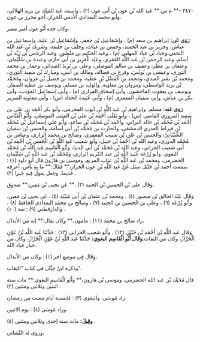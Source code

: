 ٣٤٧٠ -** م س:** عَبد الله بْن عون بْن أَبي عون (٢) ، واسمه عَبد المَلِك بن يزيد الهلالي، وأبو محمد البغدادي الأدمي الخراز، أخو محرز بن عون.

وكان جده أَبُو عون أمير مصر.

**رَوَى عَن:** إبراهيم بن سعد (م) ، وإِسْمَاعِيل بْن جعفر، وإِسْمَاعِيل بْن علية، وإسماعيل بن عياش، وجرير بن عبد الحميد، وحفص بن غياث، وخلف بن خليفة، وشَرِيك بْن عَبد الله النخعي،وعباد بْن عباد المهلبي (م) ، وعبد الحكيم بن مَنْصُورٍ، وعبد الرحمن بْن زَيْد بْن أسلم، وعبد الرحمن بْن عَبد اللَّهِ العُمَري، وعَبْد الْعَزِيزِ بن أَبي حازم، وعبدة بن سُلَيْمان، وعثمان بن مطر، وعفيف بن سالم الموصلي، وعلي بن يَزِيدَ الصدائي، وعمار بن محمد الثوري، وعيسى بن يُونُسَ، وفرج بن فضالة، ومالك بن أنس، ومبارك بْن سَعِيد الثوري، ومحمد بْن بشر العبدي، ومحمد بن الْفَضْلِ بْنِ عطية، ومحمد بن فضيل بْن غزوان، ومُحَمَّد بْن يزيد الواسطي، ومروان بن معاوية، والوليد بن مسلم، ويوسف بن عطية الصفار، ويوسف بن يعقوب الماجشون، وأبي إسحاق الفزاري (م) ، وأبي إسماعيل المؤدب، وأبي بكر بن عياش، وأبي سفيان المعمري (م) ، وأبي عُبَيدة الحداد (س) ، وأبي معاوية الضرير.

**رَوَى عَنه:** مسلم، وإبراهيم بْن عَبد اللَّهِ بْنِ أيوب المخرمي، وأبو بكر أَحْمَد بن علي بن سَعِيد المروزي القاضي (س) ، وأبو يَعْلَى أَحْمَد بْن علي بْن المثنى الموصلي، وأَبُو الْعَبَّاس أَحْمَد بْن مُحَمَّد بْن خالد البراثي، وأَحْمَد بْن مُحَمَّد بْن صاعد، وأَبُو علي إسماعيل بْن مُحَمَّد بْن قيراط العذري الدمشقي، والحارث بن مُحَمَّد بْن أَبي أسامة، والحسن بْن سفيان الشَّيْبَانِيّ، والحسن بْن عَلِي بْن شبيب المعمري، وصالح بن محمد الرازي، وعباس بن مُحَمَّد الدوري، وعبد الله بْن أَحْمَدَ بْن حنبل، وأبو شعيب عَبد اللَّهِ بْن الْحَسَن بْن أَحْمَد بْن أَبي شعيب الحراني، وعبد الله بْن مُحَمَّد بْن أَبي الدنيا، وأَبُو الْقَاسِم عَبد اللَّه بْن مُحَمَّد البغوي، وأبو زُرْعَة عُبَيد اللَّهِ بْن عبد الكريم الرازي، ومُحَمَّد بْن عَبد اللَّهِ بْن سُلَيْمان الحضرمي، ومحمد بْن عَبد اللَّهِ بْن عتاب المربع، وموسى بن هَارُونَ.قال أبو داود (١) : سمعت أحمد بْن حَنْبَل سئل عَنْ عَبد اللَّهِ بْنِ عون الخراز،** فَقَالَ:** ما بِهِ بأس، أعرفه قديما، وجعل يقول فِيهِ خيرا (٢) .

وَقَال علي بْن الحسين بْن الجنيد (٣) ،** عَن يحيى بْن مَعِين:** صدوق.

وَقَال عَبْد الخالق بْن منصور (٤) ، ومحمد بْن عثمان بْن أَبي شَيْبَة (٥) ، عَن يحيى بْن مَعِين، وأَبُو زُرْعَة (٦) ، وعلي بن الحسين بن الجنيد (٧) ، وصالح بن محمد البغدادي الحافظ (٨) ، والدارقطني (٩) : ثقة (١٠) .

زاد صالح بن محمد (١١) : مأمون،** وكان يقال:** إنه من الأبدال.

وَقَال عَبد اللَّهِ بْن أَحْمَد بْن حَنْبَلٍ (١٢) ، وأَبُو شعيب الحراني (١٣) : حَدَّثَنَا عَبد اللَّهِ بْنُ عَوْنٍ الْخَرَّازُ، وكان من الثقات.**وَقَال أَبُو الْقَاسِم البغوي:** حَدَّثَنَا عَبد اللَّهِ بْنُ عَوْنٍ الْخَرَّازُ، وكان من خيار عباد الله.

وَقَال فِي موضع آخر (١) : وكان من الأبدال.

وذكره ابنُ حِبَّان في كتاب "الثقات".

قال مُحَمَّد بْن عَبد الله الحضرمي، وموسى بْن هارون،** وأَبُو الْقَاسِمِ البغوي:** مات سنة اثنتين وثلاثين ومئتين (٢) .

زاد مُوسَى، والبغوي (٣) : لخمسة أيام مضت من رمضان.

وزاد مُوسَى (٤) : يوم الاثنين.

**وقِيلَ:** مات سنة إحدى وثلاثين ومئتين (٥) .

وروى له النَّسَائي.